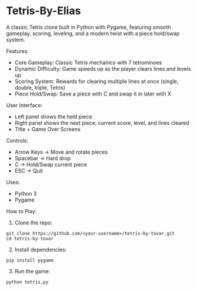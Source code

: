 # Tetris-By-Elias
A classic Tetris clone built in Python with Pygame, featuring smooth gameplay, scoring, leveling, and a modern twist with a piece hold/swap system.

Features: 
- Core Gameplay: Classic Tetris mechanics with 7 tetrominoes
- Dynamic Difficulty: Game speeds up as the player clears lines and levels up
- Scoring System: Rewards for clearing multiple lines at once (single, double, triple, Tetris)
- Piece Hold/Swap: Save a piece with C and swap it in later with X

User Interface:
- Left panel shows the held piece
- Right panel shows the next piece, current score, level, and lines cleared
- Title + Game Over Screens

Controls:
- Arrow Keys → Move and rotate pieces
- Spacebar → Hard drop
- C → Hold/Swap current piece
- ESC → Quit

Uses: 
- Python 3
- Pygame

How to Play:
  1. Clone the repo:
     
    git clone https://github.com/<your-username>/tetris-by-tovar.git
    cd tetris-by-tovar
    
  2. Install dependencies:

    pip install pygame

  3. Run the game:

    python tetris.py
